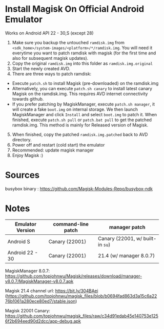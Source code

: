 Install Magisk On Official Android Emulator
===========================================

Works on Android API 22 - 30,S (except 28)

1. Make sure you backup the untouched `ramdisk.img` from `<sdk_home>/system-images/<platform>/*/ramdisk.img`. You will need it everytime you want to patch ramdisk with magisk (for the first time and also for subsequent magisk updates).
2. Copy the original `ramdisk.img` into this folder as
   `ramdisk.img.original`
3. Start the newly created AVD.
4. There are three ways to patch ramdisk:
  * Execute `patch.sh` to install Magisk (pre-downloaded) on the ramdisk.img
  * Alternatively, you can execute `patch.sh canary` to install latest canary Magisk on the ramdisk.img. This requires AVD internet connectivity towards github.
  * If you prefer patching by MagiskManager, execute `patch.sh manager`, it will create a fake `boot.img` on internal storage. We then launch MagiskManager and click `Install` and select `boot.img` to patch it. When finished,
execute `patch.sh pull` or `patch.bat pull` to get the patched ramdisk.img. This method is mainly for Released version of Magisk.

5. When finished, copy the patched `ramdisk.img.patched` back to AVD directory.
6. Power off and restart (cold start) the emulator
7. Recommended: update magisk manager
8. Enjoy Magisk :)

Sources
=======
busybox binary : https://github.com/Magisk-Modules-Repo/busybox-ndk

Notes
=====
| Emulator Version | command-line patch | manager patch
| ---- | ---- | ---- |
| Android S | Canary (22001) | Canary (22001, w/ built-in `su`) |
| Android 22 - 30 | Canary (22001) | 21.4 (w/ manager 8.0.7) |

MagiskManager 8.0.7: https://github.com/topjohnwu/Magisk/releases/download/manager-v8.0.7/MagiskManager-v8.0.7.apk

Magisk 21.4 channel url: https://bit.ly/304BAei (https://github.com/topjohnwu/magisk_files/blob/b0694fad863d3a15c6a2276b1061a280ece80ed7/stable.json)

Magisk 22001 Canary: https://github.com/topjohnwu/magisk_files/raw/c34d91edab45e140753e1256f2b694eed90d2dcc/app-debug.apk
